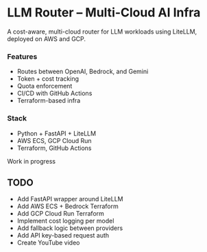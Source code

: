 # LLM Router – Multi-Cloud AI Infra

A cost-aware, multi-cloud router for LLM workloads using LiteLLM, deployed on AWS and GCP.

### Features
- Routes between OpenAI, Bedrock, and Gemini
- Token + cost tracking
- Quota enforcement
- CI/CD with GitHub Actions
- Terraform-based infra

### Stack
- Python + FastAPI + LiteLLM
- AWS ECS, GCP Cloud Run
- Terraform, GitHub Actions

Work in progress

## TODO

- Add FastAPI wrapper around LiteLLM
- Add AWS ECS + Bedrock Terraform
- Add GCP Cloud Run Terraform
- Implement cost logging per model
- Add fallback logic between providers
- Add API key-based request auth
- Create YouTube video
